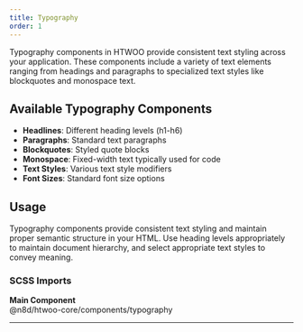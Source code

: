 ```yaml
---
title: Typography
order: 1
---
```


Typography components in HTWOO provide consistent text styling across your application. These components include a variety of text elements ranging from headings and paragraphs to specialized text styles like blockquotes and monospace text.

## Available Typography Components

- **Headlines**: Different heading levels (h1-h6)
- **Paragraphs**: Standard text paragraphs
- **Blockquotes**: Styled quote blocks
- **Monospace**: Fixed-width text typically used for code
- **Text Styles**: Various text style modifiers
- **Font Sizes**: Standard font size options

## Usage

Typography components provide consistent text styling and maintain proper semantic structure in your HTML. Use heading levels appropriately to maintain document hierarchy, and select appropriate text styles to convey meaning.

### SCSS Imports

**Main Component**\
@n8d/htwoo-core/components/typography

***